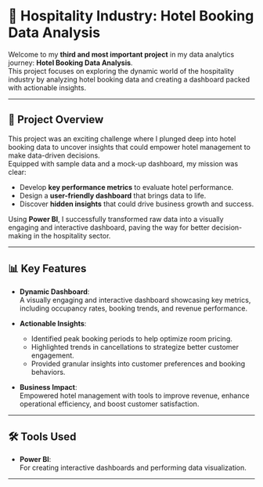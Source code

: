 # 🏨 Hospitality Industry: Hotel Booking Data Analysis  

Welcome to my **third and most important project** in my data analytics journey: **Hotel Booking Data Analysis**.  
This project focuses on exploring the dynamic world of the hospitality industry by analyzing hotel booking data and creating a dashboard packed with actionable insights.  

---

## 🌟 Project Overview  

This project was an exciting challenge where I plunged deep into hotel booking data to uncover insights that could empower hotel management to make data-driven decisions.  
Equipped with sample data and a mock-up dashboard, my mission was clear:  

- Develop **key performance metrics** to evaluate hotel performance.  
- Design a **user-friendly dashboard** that brings data to life.  
- Discover **hidden insights** that could drive business growth and success.  

Using **Power BI**, I successfully transformed raw data into a visually engaging and interactive dashboard, paving the way for better decision-making in the hospitality sector.  

---

## 📊 Key Features  

- **Dynamic Dashboard**:  
  A visually engaging and interactive dashboard showcasing key metrics, including occupancy rates, booking trends, and revenue performance.  

- **Actionable Insights**:  
  - Identified peak booking periods to help optimize room pricing.  
  - Highlighted trends in cancellations to strategize better customer engagement.  
  - Provided granular insights into customer preferences and booking behaviors.  

- **Business Impact**:  
  Empowered hotel management with tools to improve revenue, enhance operational efficiency, and boost customer satisfaction.  

---

## 🛠️ Tools Used  

- **Power BI**:  
  For creating interactive dashboards and performing data visualization.  

---


